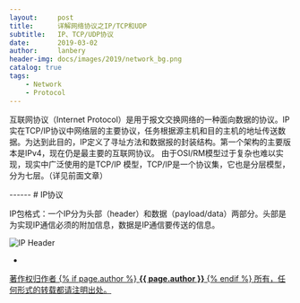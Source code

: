 ```yaml
---
layout:     post
title:      详解网络协议之IP/TCP和UDP
subtitle:   IP、TCP/UDP协议
date:       2019-03-02
author:     lanbery
header-img: docs/images/2019/network_bg.png
catalog: true
tags:
    - Network
    - Protocol	
---
```



<p class="section-indent">
互联网协议（Internet Protocol）是用于报文交换网络的一种面向数据的协议。IP实在TCP/IP协议中网络层的主要协议，任务根据源主机和目的主机的地址传送数据。为达到此目的，IP定义了寻址方法和数据报的封装结构。第一个架构的主要版本是IPv4，现在仍是最主要的互联网协议。
由于OSI/RM模型过于复杂也难以实现，现实中广泛使用的是TCP/IP 模型，TCP/IP是一个协议集，它也是分层模型，分为七层。（详见前面文章）
</p>
------
# IP协议

  IP包格式：一个IP分为头部（header）和数据（payload/data）两部分。头部是为实现IP通信必须的附加信息，数据是IP通信要传送的信息。

![IP Header](https://upload-images.jianshu.io/upload_images/2335234-f150b16a9f2b2142.png?imageMogr2/auto-orient/strip%7CimageView2/2/w/1000/format/webp?raw=true)

  * 

<div class="col-lg-8 col-lg-offset-3 col-md-10 col-md-offset-1">
	<div class="pull-right">
		<a href="https://nbschain.github.io/2019/02/13/%E7%BD%91%E7%BB%9C%E5%8D%8F%E8%AE%AE" target="_blank" class="copyright-link">
			著作权归作者
			{% if page.author %}
				<strong>{{ page.author }}</strong>
			{% endif %}
			所有，任何形式的转载都请注明出处。
		</a>
	</div>
</div>